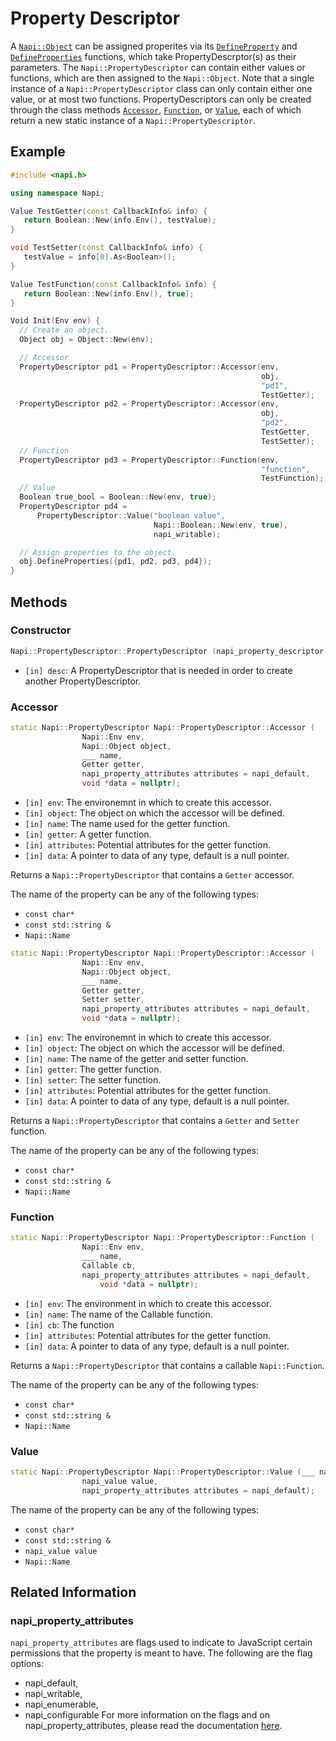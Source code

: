 # Property Descriptor

A [`Napi::Object`](object.md) can be assigned properites via its [`DefineProperty`](object.md#defineproperty) and [`DefineProperties`](object.md#defineproperties) functions, which take PropertyDescrptor(s) as their parameters. The `Napi::PropertyDescriptor` can contain either values or functions, which are then assigned to the `Napi::Object`. Note that a single instance of a `Napi::PropertyDescriptor` class can only contain either one value, or at most two functions. PropertyDescriptors can only be created through the class methods [`Accessor`](#accessor), [`Function`](#function), or [`Value`](#value), each of which return a new static instance of a `Napi::PropertyDescriptor`.

## Example

```cpp
#include <napi.h>

using namespace Napi;

Value TestGetter(const CallbackInfo& info) {
   return Boolean::New(info.Env(), testValue);
}

void TestSetter(const CallbackInfo& info) {
   testValue = info[0].As<Boolean>();
}

Value TestFunction(const CallbackInfo& info) {
   return Boolean::New(info.Env(), true);
}

Void Init(Env env) {
  // Create an object.
  Object obj = Object::New(env);

  // Accessor
  PropertyDescriptor pd1 = PropertyDescriptor::Accessor(env,
                                                        obj,
                                                        "pd1",
                                                        TestGetter);
  PropertyDescriptor pd2 = PropertyDescriptor::Accessor(env,
                                                        obj,
                                                        "pd2",
                                                        TestGetter,
                                                        TestSetter);
  // Function
  PropertyDescriptor pd3 = PropertyDescriptor::Function(env,
                                                        "function",
                                                        TestFunction);
  // Value
  Boolean true_bool = Boolean::New(env, true);
  PropertyDescriptor pd4 =
      PropertyDescriptor::Value("boolean value",
                                Napi::Boolean::New(env, true),
                                napi_writable);

  // Assign properties to the object.
  obj.DefineProperties({pd1, pd2, pd3, pd4});
}
```

## Methods

### Constructor

```cpp
Napi::PropertyDescriptor::PropertyDescriptor (napi_property_descriptor desc);
```

* `[in] desc`: A PropertyDescriptor that is needed in order to create another PropertyDescriptor.

### Accessor

```cpp
static Napi::PropertyDescriptor Napi::PropertyDescriptor::Accessor (
                Napi::Env env,
                Napi::Object object,
                ___ name,
                Getter getter,
                napi_property_attributes attributes = napi_default,
                void *data = nullptr);
```

* `[in] env`: The environemnt in which to create this accessor.
* `[in] object`: The object on which the accessor will be defined.
* `[in] name`: The name used for the getter function.
* `[in] getter`: A getter function.
* `[in] attributes`: Potential attributes for the getter function.
* `[in] data`: A pointer to data of any type, default is a null pointer.

Returns a `Napi::PropertyDescriptor` that contains a `Getter` accessor.

The name of the property can be any of the following types:
- `const char*`
- `const std::string &`
- `Napi::Name`

```cpp
static Napi::PropertyDescriptor Napi::PropertyDescriptor::Accessor (
                Napi::Env env,
                Napi::Object object,
                ___ name,
                Getter getter,
                Setter setter,
                napi_property_attributes attributes = napi_default,
                void *data = nullptr);
```

* `[in] env`: The environemnt in which to create this accessor.
* `[in] object`: The object on which the accessor will be defined.
* `[in] name`: The name of the getter and setter function.
* `[in] getter`: The getter function.
* `[in] setter`: The setter function.
* `[in] attributes`: Potential attributes for the getter function.
* `[in] data`: A pointer to data of any type, default is a null pointer.

Returns a `Napi::PropertyDescriptor` that contains a `Getter` and `Setter` function.

The name of the property can be any of the following types:
- `const char*`
- `const std::string &`
- `Napi::Name`

### Function

```cpp
static Napi::PropertyDescriptor Napi::PropertyDescriptor::Function (
                Napi::Env env,
                ___ name,
                Callable cb,
                napi_property_attributes attributes = napi_default,
		            void *data = nullptr);
```

* `[in] env`: The environment in which to create this accessor.
* `[in] name`: The name of the Callable function.
* `[in] cb`: The function
* `[in] attributes`: Potential attributes for the getter function.
* `[in] data`: A pointer to data of any type, default is a null pointer.

Returns a `Napi::PropertyDescriptor` that contains a callable `Napi::Function`.

The name of the property can be any of the following types:
- `const char*`
- `const std::string &`
- `Napi::Name`

### Value

```cpp
static Napi::PropertyDescriptor Napi::PropertyDescriptor::Value (___ name,
                napi_value value,
                napi_property_attributes attributes = napi_default);
```

The name of the property can be any of the following types:
- `const char*`
- `const std::string &`
- `napi_value value`
- `Napi::Name`

## Related Information

### napi\_property\_attributes
`napi_property_attributes` are flags used to indicate to JavaScript certain permissions that the property is meant to have. The following are the flag options:
- napi\_default,
- napi\_writable,
- napi\_enumerable,
- napi\_configurable
For more information on the flags and on napi\_property\_attributes, please read the documentation [here](https://github.com/nodejs/node/blob/master/doc/api/n-api.md#napi_property_attributes).

